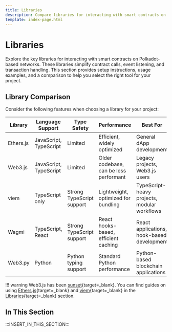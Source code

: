 ```yaml
---
title: Libraries
description: Compare libraries for interacting with smart contracts on Polkadot, including Ethers.js, Web3.js, viem, Wagmi, Web3.py, and their key differences.
template: index-page.html
---
```

# Libraries
Explore the key libraries for interacting with smart contracts on Polkadot-based networks. These libraries simplify contract calls, event listening, and transaction handling.
This section provides setup instructions, usage examples, and a comparison to help you select the right tool for your project.

## Library Comparison
Consider the following features when choosing a library for your project:

| Library    | Language Support         | Type Safety                  | Performance                           | Best For                                       |
|------------|--------------------------|------------------------------|---------------------------------------|------------------------------------------------|
| Ethers.js  | JavaScript, TypeScript   | Limited                      | Efficient, widely optimized           | General dApp development                        |
| Web3.js    | JavaScript, TypeScript   | Limited                      | Older codebase, can be less performant| Legacy projects, Web3.js users                 |
| viem       | TypeScript only          | Strong TypeScript support    | Lightweight, optimized for bundling   | TypeScript-heavy projects, modular workflows   |
| Wagmi      | TypeScript, React        | Strong TypeScript support    | React hooks-based, efficient caching  | React applications, hook-based development     |
| Web3.py    | Python                   | Python typing support        | Standard Python performance           | Python-based blockchain applications           |

!!! warning
    Web3.js has been [sunset](https://blog.chainsafe.io/web3-js-sunset/){target=\_blank}. You can find guides on using [Ethers.js](/develop/smart-contracts/libraries/ethers-js){target=\_blank} and [viem](/develop/smart-contracts/libraries/viem){target=\_blank} in the [Libraries](/develop/smart-contracts/libraries/){target=\_blank} section.

## In This Section
:::INSERT_IN_THIS_SECTION:::